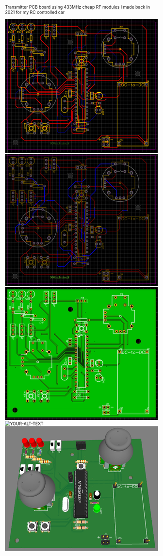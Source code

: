 Transmitter PCB board using 433MHz cheap RF modules I made back in 2021 for my RC controlled car

<picture>
 <source media="(prefers-color-scheme: dark)" srcset="RC_Car_2021_Transmitter_Front_Copper.PNG">
 <source media="(prefers-color-scheme: light)" srcset="RC_Car_2021_Transmitter_Front_Copper.PNG">
 <img alt="YOUR-ALT-TEXT" src="RC_Car_2021_Transmitter_Front_Copper.PNG">
</picture>

<picture>
 <source media="(prefers-color-scheme: dark)" srcset="RC_Car_2021_Transmitter_Back_Copper.PNG">
 <source media="(prefers-color-scheme: light)" srcset="RC_Car_2021_Transmitter_Back_Copper.PNG">
 <img alt="YOUR-ALT-TEXT" src="RC_Car_2021_Transmitter_Back_Copper.PNG">
</picture>

<picture>
 <source media="(prefers-color-scheme: dark)" srcset="RC_Car_2021_Transmitter_Front_2D.PNG">
 <source media="(prefers-color-scheme: light)" srcset="RC_Car_2021_Transmitter_Front_2D.PNG">
 <img alt="YOUR-ALT-TEXT" src="RC_Car_2021_Transmitter_Front_2D.PNG">
</picture>

<picture>
 <source media="(prefers-color-scheme: dark)" srcset="RC_Car_2021_Transmitter_Back_2D.PNG">
 <source media="(prefers-color-scheme: light)" srcset="RC_Car_2021_Transmitter_Back_2D.PNG">
 <img alt="YOUR-ALT-TEXT" src="RC_Car_2021_Transmitter_Back_2D.PNG">
</picture>

<picture>
 <source media="(prefers-color-scheme: dark)" srcset="RC_Car_2021_Transmitter_Render.PNG">
 <source media="(prefers-color-scheme: light)" srcset="RC_Car_2021_Transmitter_Render.PNG">
 <img alt="YOUR-ALT-TEXT" src="RC_Car_2021_Transmitter_Render.PNG">
</picture>
